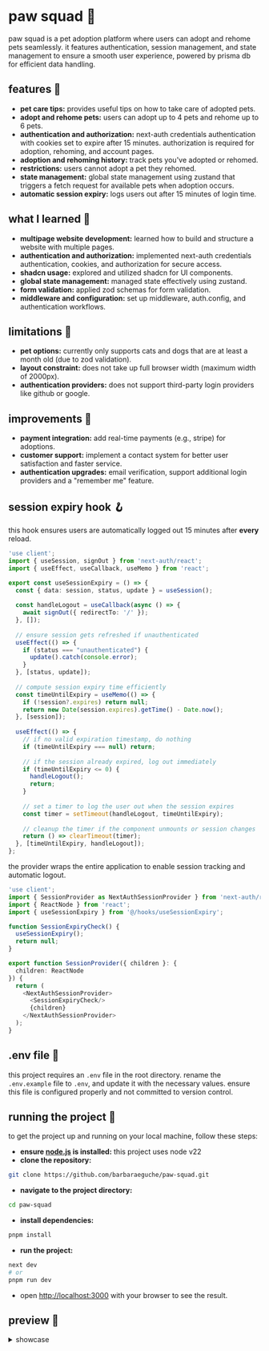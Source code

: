# paw squad 🐾
paw squad is a pet adoption platform where users can adopt and rehome pets seamlessly. 
it features authentication, session management, and state management to ensure a smooth user experience, 
powered by prisma db for efficient data handling.

## features 👾
- **pet care tips:** provides useful tips on how to take care of adopted pets.
- **adopt and rehome pets:** users can adopt up to 4 pets and rehome up to 6 pets.
- **authentication and authorization:** next-auth credentials authentication with cookies set to expire after 15 minutes. authorization is required for adoption, rehoming, and account pages.
- **adoption and rehoming history:** track pets you've adopted or rehomed.
- **restrictions:** users cannot adopt a pet they rehomed.
- **state management:** global state management using zustand that triggers a fetch request for available pets when adoption occurs.
- **automatic session expiry:** logs users out after 15 minutes of login time.

## what I learned 💭
- **multipage website development:** learned how to build and structure a website with multiple pages.
- **authentication and authorization:** implemented next-auth credentials authentication, cookies, and authorization for secure access.
- **shadcn usage:** explored and utilized shadcn for UI components.
- **global state management:** managed state effectively using zustand.
- **form validation:** applied zod schemas for form validation.
- **middleware and configuration:** set up middleware, auth.config, and authentication workflows.

## limitations 🚨
- **pet options:** currently only supports cats and dogs that are at least a month old (due to zod validation). 
- **layout constraint:** does not take up full browser width (maximum width of 2000px). 
- **authentication providers:** does not support third-party login providers like github or google.

## improvements 🌱
- **payment integration:** add real-time payments (e.g., stripe) for adoptions.
- **customer support:** implement a contact system for better user satisfaction and faster service.
- **authentication upgrades:** email verification, support additional login providers and a "remember me" feature.

## session expiry hook 🪝
this hook ensures users are automatically logged out 15 minutes after **every** reload.
```typescript
'use client';
import { useSession, signOut } from 'next-auth/react';
import { useEffect, useCallback, useMemo } from 'react';

export const useSessionExpiry = () => {
  const { data: session, status, update } = useSession();
	
  const handleLogout = useCallback(async () => {
    await signOut({ redirectTo: '/' });
  }, []);
	
  // ensure session gets refreshed if unauthenticated
  useEffect(() => {
    if (status === "unauthenticated") {
      update().catch(console.error);
    }
  }, [status, update]);
	
  // compute session expiry time efficiently
  const timeUntilExpiry = useMemo(() => {
    if (!session?.expires) return null;
    return new Date(session.expires).getTime() - Date.now();
  }, [session]);
	
  useEffect(() => {
    // if no valid expiration timestamp, do nothing
    if (timeUntilExpiry === null) return;
		
    // if the session already expired, log out immediately
    if (timeUntilExpiry <= 0) {
      handleLogout();
      return;
    }
		
    // set a timer to log the user out when the session expires
    const timer = setTimeout(handleLogout, timeUntilExpiry);
		
    // cleanup the timer if the component unmounts or session changes
    return () => clearTimeout(timer);
  }, [timeUntilExpiry, handleLogout]);
};
```

the provider wraps the entire application to enable session tracking and automatic logout.
```typescript jsx
'use client';
import { SessionProvider as NextAuthSessionProvider } from 'next-auth/react';
import { ReactNode } from 'react';
import { useSessionExpiry } from '@/hooks/useSessionExpiry';

function SessionExpiryCheck() {
  useSessionExpiry();
  return null;
}

export function SessionProvider({ children }: {
  children: ReactNode
}) {
  return (
    <NextAuthSessionProvider>
      <SessionExpiryCheck/>
      {children}
    </NextAuthSessionProvider>
  );
}
```

## .env file 📄
this project requires an `.env` file in the root directory. rename the `.env.example` file to `.env`, and update it with the necessary values. ensure this file is configured properly and not committed to version control.

## running the project 🏁
to get the project up and running on your local machine, follow these steps:

- **ensure [node.js](https://nodejs.org/en) is installed:** this project uses node v22
- **clone the repository:**
```bash
git clone https://github.com/barbaraeguche/paw-squad.git
```
- **navigate to the project directory:**
```bash
cd paw-squad
```
- **install dependencies:**
```bash
pnpm install
```
- **run the project:**
```bash
next dev
# or
pnpm run dev
```
- open [http://localhost:3000](http://localhost:3000) with your browser to see the result.

## preview 📸
<details>
  <summary>showcase</summary>

  - **introduction:**
  
  https://github.com/user-attachments/assets/6fd80cd3-3657-4aab-a196-828cfcf8d31c

  - **login + account:**
  
  https://github.com/user-attachments/assets/52939086-f5ae-4425-8d3d-eb8979741d70

  - **rehoming:**
  
  https://github.com/user-attachments/assets/fe9209ed-6134-4515-81f6-8ff0d9268093

  - **adopting:**
  
  
</details>
